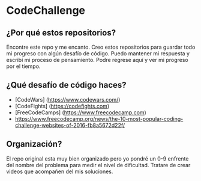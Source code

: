 # CodeChallenge

## ¿Por qué estos repositorios?

Encontre este repo y me encanto. Creo estos repositorios para guardar todo mi progreso con algún desafío de código.
Puedo mantener mi respuesta y escribí mi proceso de pensamiento. Podre regrese aquí y ver mi progreso por el tiempo.

## ¿Qué desafío de código haces?
- [CodeWars] (https://www.codewars.com/)
- [CodeFights] (https://codefights.com)
- [FreeCodeCamps] (https://www.freecodecamp.com)
- https://www.freecodecamp.org/news/the-10-most-popular-coding-challenge-websites-of-2016-fb8a5672d22f/

## Organización?

El repo original esta muy bien organizado pero yo pondré un 0-9 enfrente del nombre del problema para medir el nivel de dificultad. 
Tratare de crear videos que acompañen del mis soluciones.
